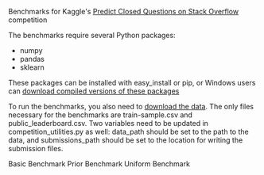 Benchmarks for Kaggle's [Predict Closed Questions on Stack Overflow](https://www.kaggle.com/c/predict-closed-questions-on-stack-overflow) competition

The benchmarks require several Python packages:

 - numpy
 - pandas
 - sklearn

These packages can be installed with easy_install or pip, or Windows users can [download compiled versions of these packages](http://www.lfd.uci.edu/~gohlke/pythonlibs/)

To run the benchmarks, you also need to [download the data](https://www.kaggle.com/c/predict-closed-questions-on-stack-overflow/data). The only files necessary for the benchmarks are train-sample.csv and public_leaderboard.csv. Two variables need to be updated in competition_utilities.py as well: data_path should be set to the path to the data, and submissions_path should be set to the location for writing the submission files.


Basic Benchmark
Prior Benchmark
Uniform Benchmark
